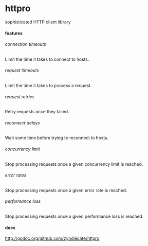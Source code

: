 # httpro

sophisticated HTTP client library

#### features

###### connection timeouts

Limit the time it takes to connect to hosts.

###### request timeouts

Limit the time it takes to process a request.

###### request retries

Retry requests once they failed.

###### reconnect delays

Wait some time before trying to reconnect to hosts.

###### concurrency limit

Stop processing requests once a given concurrency limit is reached.

###### error rates

Stop processing requests once a given error rate is reached.

###### performance loss

Stop processing requests once a given performance loss is reached.

#### docs

http://godoc.org/github.com/zyndiecate/httpro
